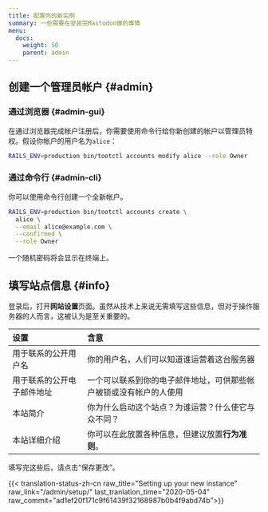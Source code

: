 ```yaml
---
title: 配置你的新实例
summary: 一些需要在安装完Mastodon做的事情
menu:
  docs:
    weight: 50
    parent: admin
---
```


## 创建一个管理员帐户 {#admin}

### 通过浏览器 {#admin-gui}

在通过浏览器完成帐户注册后，你需要使用命令行给你新创建的帐户以管理员特权。假设你帐户的用户名为`alice`：

```bash
RAILS_ENV=production bin/tootctl accounts modify alice --role Owner
```

### 通过命令行 {#admin-cli}

你可以使用命令行创建一个全新帐户。

```bash
RAILS_ENV=production bin/tootctl accounts create \
  alice \
  --email alice@example.com \
  --confirmed \
  --role Owner
```

一个随机密码将会显示在终端上。

## 填写站点信息 {#info}

登录后，打开**网站设置**页面。虽然从技术上来说无需填写这些信息，但对于操作服务器的人而言，这被认为是至关重要的。

| 设置 | 含意 |
| :--- | :--- |
| 用于联系的公开用户名 | 你的用户名，人们可以知道谁运营着这台服务器 |
| 用于联系的公开电子邮件地址 | 一个可以联系到你的电子邮件地址，可供那些帐户被锁或没有帐户的人使用 |
| 本站简介 | 你为什么启动这个站点？为谁运营？什么使它与众不同？ |
| 本站详细介绍 | 你可以在此放置各种信息，但建议放置**行为准则**。 |

填写完这些后，请点击“保存更改”。

{{< translation-status-zh-cn raw_title="Setting up your new instance" raw_link="/admin/setup/" last_tranlation_time="2020-05-04" raw_commit="ad1ef20f171c9f61439f32168987b0b4f9abd74b">}}
